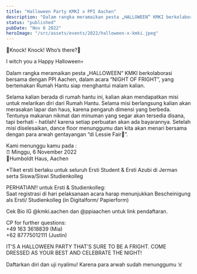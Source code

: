 ```yaml
---
title: "Halloween Party KMKI x PPI Aachen"
description: "Dalam rangka meramaikan pesta „HALLOWEEN“ KMKI berkolaborasi bersama dengan PPI Aachen, dalam acara “NIGHT OF FRIGHT”, yang bertemakan Rumah Hantu siap menghantui malam kalian."
status: "published"
pubDate: "Nov 6 2022"
heroImage: "/src/assets/events/2022/halloween-x-kmki.jpeg"
---
```


🎃Knock! Knock! Who’s there?🎃

I witch you a Happy Halloween💀

Dalam rangka meramaikan pesta „HALLOWEEN“ KMKI berkolaborasi bersama dengan PPI Aachen, dalam acara “NIGHT OF FRIGHT”, yang bertemakan Rumah Hantu siap menghantui malam kalian.

Selama kalian berada di rumah hantu ini, kalian akan mendapatkan misi untuk melarikan diri dari Rumah Hantu. Selama misi berlangsung kalian akan merasakan lapar dan haus, karena pengaruh dimensi yang berbeda. Tentunya makanan nikmat dan minuman yang segar akan tersedia disana, tapi berhati - hatilah! karena setiap perbuatan akan ada bayarannya. Setelah misi diselesaikan, dance floor menunggumu dan kita akan menari bersama dengan para arwah gentayangan “di Lessie Fair🍾”.

Kami menunggu kamu pada :  
⏰ Minggu, 6 November 2022  
📍Humboldt Haus, Aachen

\*Tiket ersti berlaku untuk seluruh Ersti Student & Ersti Azubi di Jerman serta Siswa/Siswi Studienkolleg

PERHATIAN‼️ untuk Ersti & Studienkolleg:  
Saat registrasi di hari pelaksanaan acara harap menunjukkan Bescheinigung als Ersti/ Studienkolleg (in Digitalform/ Papierform)

Cek Bio IG @kmki.aachen dan @ppiaachen untuk link pendaftaran.

CP for further questions:  
+49 163 3618839 (Mia)  
+62 87775012111 (Justin)

IT’S A HALLOWEEN PARTY THAT’S SURE TO BE A FRIGHT. COME DRESSED AS YOUR BEST AND CELEBRATE THE NIGHT!

Daftarkan diri dan uji nyalimu! Karena para arwah sudah menunggumu ☠️
